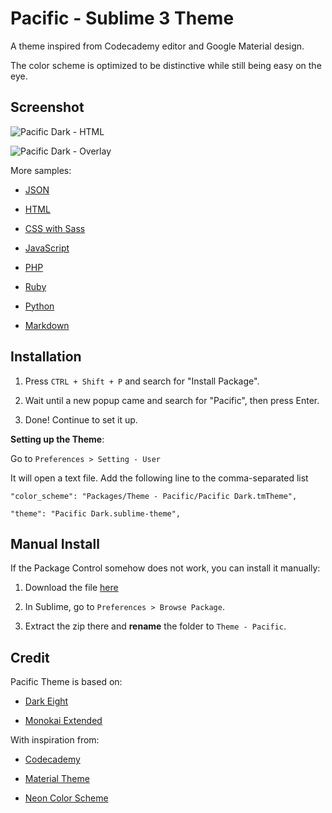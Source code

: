 Pacific - Sublime 3 Theme
========

A theme inspired from Codecademy editor and Google Material design.

The color scheme is optimized to be distinctive while still being easy on the eye.

Screenshot
------------------

![Pacific Dark - HTML](http://cdn.setyono.net/pacific/sample-html.jpg)

![Pacific Dark - Overlay](http://cdn.setyono.net/pacific/sample-overlay.jpg)

More samples:

- [JSON](http://cdn.setyono.net/pacific/sample-json.jpg)

- [HTML](http://cdn.setyono.net/pacific/sample-html.jpg)

- [CSS with Sass](http://cdn.setyono.net/pacific/sample-css.jpg)

- [JavaScript](http://cdn.setyono.net/pacific/sample-javascript.jpg)

- [PHP](http://cdn.setyono.net/pacific/sample-php.jpg)

- [Ruby](http://cdn.setyono.net/pacific/sample-ruby.jpg)

- [Python](http://cdn.setyono.net/pacific/sample-python.jpg)

- [Markdown](http://cdn.setyono.net/pacific/sample-markdown.jpg)


Installation
-------------------

1. Press `CTRL + Shift + P` and search for "Install Package".

2. Wait until a new popup came and search for "Pacific", then press Enter.

3. Done! Continue to set it up.

**Setting up the Theme**:

Go to `Preferences > Setting - User`

It will open a text file. Add the following line to the comma-separated list

    "color_scheme": "Packages/Theme - Pacific/Pacific Dark.tmTheme",

    "theme": "Pacific Dark.sublime-theme",

Manual Install
----------------

If the Package Control somehow does not work, you can install it manually:

1. Download the file [here](https://github.com/hrsetyono/theme_pacific/releases)

2. In Sublime, go to `Preferences > Browse Package`.

3. Extract the zip there and **rename** the folder to `Theme - Pacific`.

Credit
-------------------

Pacific Theme is based on:

- [Dark Eight](https://github.com/ShawnMcCool/theme-dark-eight)

- [Monokai Extended](https://github.com/jonschlinkert/sublime-monokai-extended)

With inspiration from:

- [Codecademy](http://codecademy.com/)

- [Material Theme](https://github.com/equinusocio/material-theme)

- [Neon Color Scheme](https://github.com/MattDMo/Neon-color-scheme)